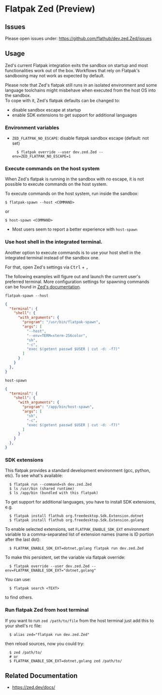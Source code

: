 # Flatpak Zed (Preview)

## Issues
Please open issues under: https://github.com/flathub/dev.zed.Zed/issues

## Usage

Zed's current Flatpak integration exits the sandbox on startup and most functionalities work out of the box. Workflows that rely on Flatpak's sandboxing may not work as expected by default.

Please note that Zed's flatpak still runs in an isolated environment and some language toolchains might misbehave when executed from the host OS into the sandbox.  
To cope with it, Zed's flatpak defaults can be changed to: 
  - disable sandbox escape at startup
  - enable SDK extensions to get support for additional languages

### Environment variables

- `ZED_FLATPAK_NO_ESCAPE`: disable flatpak sandbox escape (default: not set)
  ```shell
    $ flatpak override --user dev.zed.Zed --env=ZED_FLATPAK_NO_ESCAPE=1
  ```

### Execute commands on the host system

When Zed's flatpak is running in the sandbox with no escape, it is not possible to execute commands on the host system.

To execute commands on the host system, run inside the sandbox:

```shell
$ flatpak-spawn --host <COMMAND>
```

or

```shell
$ host-spawn <COMMAND>
```

- Most users seem to report a better experience with `host-spawn`

### Use host shell in the integrated terminal.

Another option to execute commands is to use your host shell in the integrated terminal instead of the sandbox one.

For that, open Zed's settings via <kbd>Ctrl</kbd> + <kbd>,</kbd>

The following examples will figure out and launch the current user's preferred terminal. More configuration settings for spawning commands can be found in [Zed's documentation](https://zed.dev/docs/configuring-zed#terminal-shell).

`flatpak-spawn --host`

```json
{
  "terminal": {
    "shell": {
      "with_arguments": {
        "program": "/usr/bin/flatpak-spawn",
        "args": [
          "--host",
          "--env=TERM=xterm-256color",
          "sh",
          "-c",
          "exec $(getent passwd $USER | cut -d: -f7)"
        ]
      }
    }
  },
}
```

`host-spawn`

```json
{
  "terminal": {
    "shell": {
      "with_arguments": {
        "program": "/app/bin/host-spawn",
        "args": [
          "sh",
          "-c",
          "exec $(getent passwd $USER | cut -d: -f7)"
        ]
      }
    }
  },
}
```

### SDK extensions

This flatpak provides a standard development environment (gcc, python, etc).
To see what's available:

```shell
  $ flatpak run --command=sh dev.zed.Zed
  $ ls /usr/bin (shared runtime)
  $ ls /app/bin (bundled with this flatpak)
```
To get support for additional languages, you have to install SDK extensions, e.g.

```shell
  $ flatpak install flathub org.freedesktop.Sdk.Extension.dotnet
  $ flatpak install flathub org.freedesktop.Sdk.Extension.golang
```
To enable selected extensions, set `FLATPAK_ENABLE_SDK_EXT` environment variable
to a comma-separated list of extension names (name is ID portion after the last dot):

```shell
  $ FLATPAK_ENABLE_SDK_EXT=dotnet,golang flatpak run dev.zed.Zed
```
To make this persistent, set the variable via flatpak override:

```shell
  $ flatpak override --user dev.zed.Zed --env=FLATPAK_ENABLE_SDK_EXT="dotnet,golang"
```

You can use:
```shell
  $ flatpak search <TEXT>
```
to find others.

### Run flatpak Zed from host terminal

If you want to run `zed /path/to/file` from the host terminal just add this
to your shell's rc file:

```shell
  $ alias zed="flatpak run dev.zed.Zed"
```

then reload sources, now you could try:

```shell
  $ zed /path/to/
  # or
  $ FLATPAK_ENABLE_SDK_EXT=dotnet,golang zed /path/to/
```

## Related Documentation

- https://zed.dev/docs/
